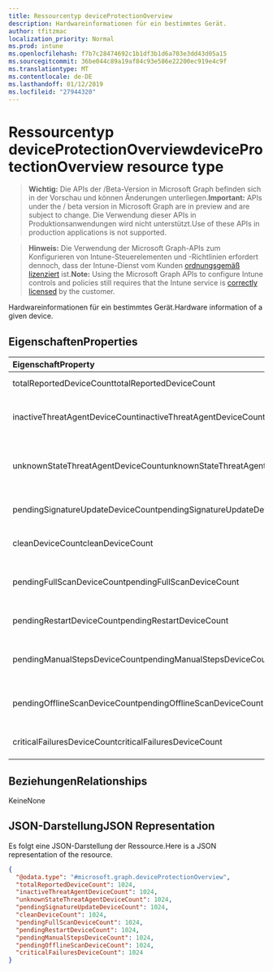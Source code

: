 ```yaml
---
title: Ressourcentyp deviceProtectionOverview
description: Hardwareinformationen für ein bestimmtes Gerät.
author: tfitzmac
localization_priority: Normal
ms.prod: intune
ms.openlocfilehash: f7b7c28474692c1b1df3b1d6a703e3dd43d05a15
ms.sourcegitcommit: 36be044c89a19af84c93e586e22200ec919e4c9f
ms.translationtype: MT
ms.contentlocale: de-DE
ms.lasthandoff: 01/12/2019
ms.locfileid: "27944320"
---
```

# <a name="deviceprotectionoverview-resource-type"></a><span data-ttu-id="b7968-103">Ressourcentyp deviceProtectionOverview</span><span class="sxs-lookup"><span data-stu-id="b7968-103">deviceProtectionOverview resource type</span></span>

> <span data-ttu-id="b7968-104">**Wichtig:** Die APIs der /Beta-Version in Microsoft Graph befinden sich in der Vorschau und können Änderungen unterliegen.</span><span class="sxs-lookup"><span data-stu-id="b7968-104">**Important:** APIs under the / beta version in Microsoft Graph are in preview and are subject to change.</span></span> <span data-ttu-id="b7968-105">Die Verwendung dieser APIs in Produktionsanwendungen wird nicht unterstützt.</span><span class="sxs-lookup"><span data-stu-id="b7968-105">Use of these APIs in production applications is not supported.</span></span>

> <span data-ttu-id="b7968-106">**Hinweis:** Die Verwendung der Microsoft Graph-APIs zum Konfigurieren von Intune-Steuerelementen und -Richtlinien erfordert dennoch, dass der Intune-Dienst vom Kunden [ordnungsgemäß lizenziert](https://go.microsoft.com/fwlink/?linkid=839381) ist.</span><span class="sxs-lookup"><span data-stu-id="b7968-106">**Note:** Using the Microsoft Graph APIs to configure Intune controls and policies still requires that the Intune service is [correctly licensed](https://go.microsoft.com/fwlink/?linkid=839381) by the customer.</span></span>

<span data-ttu-id="b7968-107">Hardwareinformationen für ein bestimmtes Gerät.</span><span class="sxs-lookup"><span data-stu-id="b7968-107">Hardware information of a given device.</span></span>
## <a name="properties"></a><span data-ttu-id="b7968-108">Eigenschaften</span><span class="sxs-lookup"><span data-stu-id="b7968-108">Properties</span></span>
|<span data-ttu-id="b7968-109">Eigenschaft</span><span class="sxs-lookup"><span data-stu-id="b7968-109">Property</span></span>|<span data-ttu-id="b7968-110">Typ</span><span class="sxs-lookup"><span data-stu-id="b7968-110">Type</span></span>|<span data-ttu-id="b7968-111">Beschreibung</span><span class="sxs-lookup"><span data-stu-id="b7968-111">Description</span></span>|
|:---|:---|:---|
|<span data-ttu-id="b7968-112">totalReportedDeviceCount</span><span class="sxs-lookup"><span data-stu-id="b7968-112">totalReportedDeviceCount</span></span>|<span data-ttu-id="b7968-113">Int32</span><span class="sxs-lookup"><span data-stu-id="b7968-113">Int32</span></span>|<span data-ttu-id="b7968-114">Anzahl der insgesamt Geräte.</span><span class="sxs-lookup"><span data-stu-id="b7968-114">Total device count.</span></span>|
|<span data-ttu-id="b7968-115">inactiveThreatAgentDeviceCount</span><span class="sxs-lookup"><span data-stu-id="b7968-115">inactiveThreatAgentDeviceCount</span></span>|<span data-ttu-id="b7968-116">Int32</span><span class="sxs-lookup"><span data-stu-id="b7968-116">Int32</span></span>|<span data-ttu-id="b7968-117">Gerät mit inaktiven Threat Agent count</span><span class="sxs-lookup"><span data-stu-id="b7968-117">Device with inactive threat agent count</span></span>|
|<span data-ttu-id="b7968-118">unknownStateThreatAgentDeviceCount</span><span class="sxs-lookup"><span data-stu-id="b7968-118">unknownStateThreatAgentDeviceCount</span></span>|<span data-ttu-id="b7968-119">Int32</span><span class="sxs-lookup"><span data-stu-id="b7968-119">Int32</span></span>|<span data-ttu-id="b7968-120">Gerät Threat Agent Zustand wie unbekannte Count.</span><span class="sxs-lookup"><span data-stu-id="b7968-120">Device with threat agent state as unknown count.</span></span>|
|<span data-ttu-id="b7968-121">pendingSignatureUpdateDeviceCount</span><span class="sxs-lookup"><span data-stu-id="b7968-121">pendingSignatureUpdateDeviceCount</span></span>|<span data-ttu-id="b7968-122">Int32</span><span class="sxs-lookup"><span data-stu-id="b7968-122">Int32</span></span>|<span data-ttu-id="b7968-123">Das Gerät mit alten Signatur Count.</span><span class="sxs-lookup"><span data-stu-id="b7968-123">Device with old signature count.</span></span>|
|<span data-ttu-id="b7968-124">cleanDeviceCount</span><span class="sxs-lookup"><span data-stu-id="b7968-124">cleanDeviceCount</span></span>|<span data-ttu-id="b7968-125">Int32</span><span class="sxs-lookup"><span data-stu-id="b7968-125">Int32</span></span>|<span data-ttu-id="b7968-126">Bereinigen Sie die Anzahl der Geräte.</span><span class="sxs-lookup"><span data-stu-id="b7968-126">Clean device count.</span></span>|
|<span data-ttu-id="b7968-127">pendingFullScanDeviceCount</span><span class="sxs-lookup"><span data-stu-id="b7968-127">pendingFullScanDeviceCount</span></span>|<span data-ttu-id="b7968-128">Int32</span><span class="sxs-lookup"><span data-stu-id="b7968-128">Int32</span></span>|<span data-ttu-id="b7968-129">Anzahl der ausstehenden vollständigen Scan Geräte.</span><span class="sxs-lookup"><span data-stu-id="b7968-129">Pending full scan device count.</span></span>|
|<span data-ttu-id="b7968-130">pendingRestartDeviceCount</span><span class="sxs-lookup"><span data-stu-id="b7968-130">pendingRestartDeviceCount</span></span>|<span data-ttu-id="b7968-131">Int32</span><span class="sxs-lookup"><span data-stu-id="b7968-131">Int32</span></span>|<span data-ttu-id="b7968-132">Anzahl ausstehender Neustart-Geräte.</span><span class="sxs-lookup"><span data-stu-id="b7968-132">Pending restart device count.</span></span>|
|<span data-ttu-id="b7968-133">pendingManualStepsDeviceCount</span><span class="sxs-lookup"><span data-stu-id="b7968-133">pendingManualStepsDeviceCount</span></span>|<span data-ttu-id="b7968-134">Int32</span><span class="sxs-lookup"><span data-stu-id="b7968-134">Int32</span></span>|<span data-ttu-id="b7968-135">Anzahl der ausstehenden manuelle Schritte Geräte.</span><span class="sxs-lookup"><span data-stu-id="b7968-135">Pending manual steps device count.</span></span>|
|<span data-ttu-id="b7968-136">pendingOfflineScanDeviceCount</span><span class="sxs-lookup"><span data-stu-id="b7968-136">pendingOfflineScanDeviceCount</span></span>|<span data-ttu-id="b7968-137">Int32</span><span class="sxs-lookup"><span data-stu-id="b7968-137">Int32</span></span>|<span data-ttu-id="b7968-138">Anzahl der ausstehenden offline Scan Geräte.</span><span class="sxs-lookup"><span data-stu-id="b7968-138">Pending offline scan device count.</span></span>|
|<span data-ttu-id="b7968-139">criticalFailuresDeviceCount</span><span class="sxs-lookup"><span data-stu-id="b7968-139">criticalFailuresDeviceCount</span></span>|<span data-ttu-id="b7968-140">Int32</span><span class="sxs-lookup"><span data-stu-id="b7968-140">Int32</span></span>|<span data-ttu-id="b7968-141">Anzahl der Geräte kritische Fehler.</span><span class="sxs-lookup"><span data-stu-id="b7968-141">Critical failures device count.</span></span>|

## <a name="relationships"></a><span data-ttu-id="b7968-142">Beziehungen</span><span class="sxs-lookup"><span data-stu-id="b7968-142">Relationships</span></span>
<span data-ttu-id="b7968-143">Keine</span><span class="sxs-lookup"><span data-stu-id="b7968-143">None</span></span>
## <a name="json-representation"></a><span data-ttu-id="b7968-144">JSON-Darstellung</span><span class="sxs-lookup"><span data-stu-id="b7968-144">JSON Representation</span></span>
<span data-ttu-id="b7968-145">Es folgt eine JSON-Darstellung der Ressource.</span><span class="sxs-lookup"><span data-stu-id="b7968-145">Here is a JSON representation of the resource.</span></span>
<!-- {
  "blockType": "resource",
  "@odata.type": "microsoft.graph.deviceProtectionOverview"
}
-->
``` json
{
  "@odata.type": "#microsoft.graph.deviceProtectionOverview",
  "totalReportedDeviceCount": 1024,
  "inactiveThreatAgentDeviceCount": 1024,
  "unknownStateThreatAgentDeviceCount": 1024,
  "pendingSignatureUpdateDeviceCount": 1024,
  "cleanDeviceCount": 1024,
  "pendingFullScanDeviceCount": 1024,
  "pendingRestartDeviceCount": 1024,
  "pendingManualStepsDeviceCount": 1024,
  "pendingOfflineScanDeviceCount": 1024,
  "criticalFailuresDeviceCount": 1024
}
```





